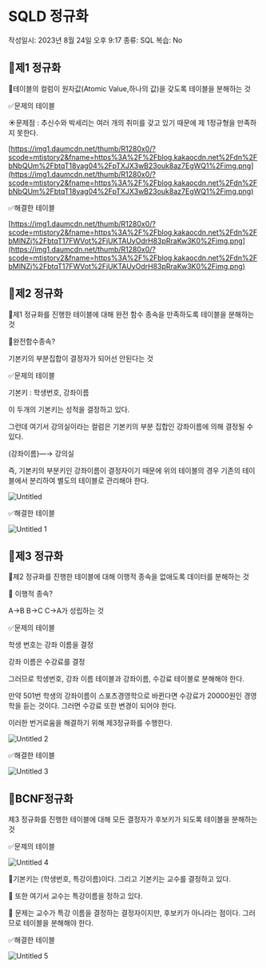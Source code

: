 # SQLD 정규화

작성일시: 2023년 8월 24일 오후 9:17
종류: SQL
복습: No

## 🟰제1 정규화

📌테이블의 컬럼이 원자값(Atomic Value,하나의 값)을 갖도록 테이블을 분해하는 것

✅문제의 테이블

☀️문제점 : 추신수와 박세리는 여러 개의 취미를 갖고 있기 때문에 제 1정규형을 만족하지 못한다.

[https://img1.daumcdn.net/thumb/R1280x0/?scode=mtistory2&fname=https%3A%2F%2Fblog.kakaocdn.net%2Fdn%2FbNbQUm%2FbtqT18yag04%2FpTXJX3wB23ouk8az7EgWQ1%2Fimg.png](https://img1.daumcdn.net/thumb/R1280x0/?scode=mtistory2&fname=https%3A%2F%2Fblog.kakaocdn.net%2Fdn%2FbNbQUm%2FbtqT18yag04%2FpTXJX3wB23ouk8az7EgWQ1%2Fimg.png)

✅해결한 테이블

[https://img1.daumcdn.net/thumb/R1280x0/?scode=mtistory2&fname=https%3A%2F%2Fblog.kakaocdn.net%2Fdn%2FbMlNZj%2FbtqT17FWVot%2FjUKTAUyOdrH83pRraKw3K0%2Fimg.png](https://img1.daumcdn.net/thumb/R1280x0/?scode=mtistory2&fname=https%3A%2F%2Fblog.kakaocdn.net%2Fdn%2FbMlNZj%2FbtqT17FWVot%2FjUKTAUyOdrH83pRraKw3K0%2Fimg.png)

## 🟰제2 정규화

📌제1 정규화를 진행한 테이블에 대해 완전 함수 종속을 만족하도록 테이블을 분해하는 것

📌완전함수종속?

기본키의 부분집합이 결정자가 되어선 안된다는 것

✅문제의 테이블

기본키 : 학생번호, 강좌이름

이 두개의 기본키는 성적을 결정하고 있다.

그런데 여기서 강의실이라는 컬럼은 기본키의 부분 집합인 강좌이름에 의해 결정될 수 있다.

(강좌이름)—→ 강의실

즉, 기본키의 부분키인 강좌이름이 결정자이기 때문에 위의 테이블의 경우 기존의 테이블에서 분리하여 별도의 테이블로 관리해야 한다.

![Untitled](https://github.com/Employment-Study/SQL_Study/assets/132982907/709c2a5b-bffe-4c18-8bfc-9ad295f45435)

✅해결한 테이블

![Untitled 1](https://github.com/Employment-Study/SQL_Study/assets/132982907/3901468d-d0af-4c4f-9024-975c79eaa6f3)

## 🟰제3 정규화

📌제2 정규화를 진행한 테이블에 대해 이행적 종속을 없애도록 데이터를 분해하는 것

📌 이행적 종속?

A→B B→C C→A가 성립하는 것

✅문제의 테이블

학생 번호는 강좌 이름을 결정

강좌 이름은 수강료를 결정

그러므로 학생번호, 강좌 이름 테이블과 강좌이름, 수강료 테이블로 분해해야 한다.

만약 501번 학생의 강좌이름이 스포츠경영학으로 바뀐다면 수강료가 20000원인 경영학을 듣는 것이다. 그러면 수강료 또한 변경이 되어야 한다.

이러한 번거로움을 해결하기 위해 제3정규화를 수행한다.

![Untitled 2](https://github.com/Employment-Study/SQL_Study/assets/132982907/85a0e3a7-e14d-4026-8dee-3f37d1683393)

✅해결한 테이블

![Untitled 3](https://github.com/Employment-Study/SQL_Study/assets/132982907/cebf63bd-dc21-47bb-9f19-75ef56779c8d)

## 🟰BCNF정규화

제3 정규화를 진행한 테이블에 대해 모든 결정자가 후보키가 되도록 테이블을 분해하는 것

✅문제의 테이블

![Untitled 4](https://github.com/Employment-Study/SQL_Study/assets/132982907/6d9d2040-dda3-4bd4-ba21-53ec4c4bea65)

 📌기본키는 (학생번호, 특강이름)이다. 그리고 기본키는 교수를 결정하고 있다. 

📌 또한 여기서 교수는 특강이름을 정하고 있다.

📌 문제는 교수가 특강 이름을 결정하는 결정자이지만, 후보키가 아니라는 점이다. 그러므로 테이블을 분해해야 한다.

✅해결한 테이블

![Untitled 5](https://github.com/Employment-Study/SQL_Study/assets/132982907/8e8fe31e-5db0-450b-94c9-bf4c16bbecb0)